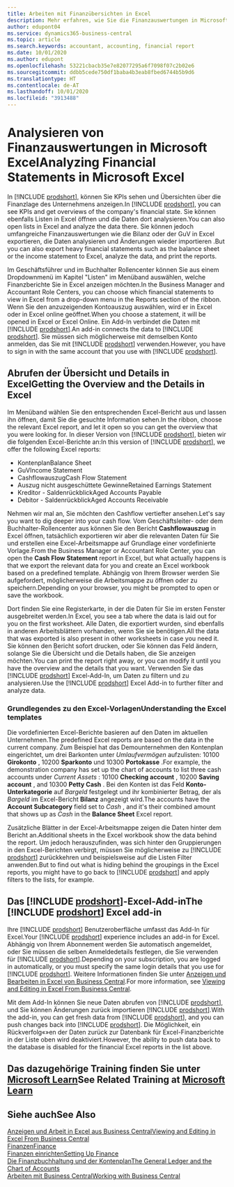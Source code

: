 ```yaml
---
title: Arbeiten mit Finanzübersichten in Excel
description: Mehr erfahren, wie Sie die Finanzauswertungen in Microsoft Excel von Business Central für eine bessere Analyse öffnen können.
author: edupont04
ms.service: dynamics365-business-central
ms.topic: article
ms.search.keywords: accountant, accounting, financial report
ms.date: 10/01/2020
ms.author: edupont
ms.openlocfilehash: 53221cbacb35e7e82077295a6f7098f07c2b02e6
ms.sourcegitcommit: ddbb5cede750df1baba4b3eab8fbed6744b5b9d6
ms.translationtype: HT
ms.contentlocale: de-AT
ms.lasthandoff: 10/01/2020
ms.locfileid: "3913488"
---
```

# <a name="analyzing-financial-statements-in-microsoft-excel"></a><span data-ttu-id="6c594-103">Analysieren von Finanzauswertungen in Microsoft Excel</span><span class="sxs-lookup"><span data-stu-id="6c594-103">Analyzing Financial Statements in Microsoft Excel</span></span>

<span data-ttu-id="6c594-104">In [!INCLUDE [prodshort](includes/prodshort.md)], können Sie KPIs sehen und Übersichten über die Finanzlage des Unternehmens anzeigen.</span><span class="sxs-lookup"><span data-stu-id="6c594-104">In [!INCLUDE [prodshort](includes/prodshort.md)], you can see KPIs and get overviews of the company's financial state.</span></span> <span data-ttu-id="6c594-105">Sie können ebenfalls Listen in Excel öffnen und die Daten dort analysieren.</span><span class="sxs-lookup"><span data-stu-id="6c594-105">You can also open lists in Excel and analyze the data there.</span></span> <span data-ttu-id="6c594-106">Sie können jedoch umfangreiche Finanzauswertungen wie die Bilanz oder der GuV in Excel exportieren, die Daten analysieren und Änderungen wieder importieren .</span><span class="sxs-lookup"><span data-stu-id="6c594-106">But you can also export heavy financial statements such as the balance sheet or the income statement to Excel, analyze the data, and print the reports.</span></span>  

<span data-ttu-id="6c594-107">Im Geschäftsführer und im Buchhalter Rollencenter können Sie aus einem Dropdownmenü im Kapitel "Listen" im Menüband auswählen, welche Finanzberichte Sie in Excel anzeigen möchten.</span><span class="sxs-lookup"><span data-stu-id="6c594-107">In the Business Manager and Accountant Role Centers, you can choose which financial statements to view in Excel from a drop-down menu in the Reports section of the ribbon.</span></span> <span data-ttu-id="6c594-108">Wenn Sie den anzuzeigenden Kontoauszug auswählen, wird er in Excel oder in Excel online geöffnet.</span><span class="sxs-lookup"><span data-stu-id="6c594-108">When you choose a statement, it will be opened in Excel or Excel Online.</span></span> <span data-ttu-id="6c594-109">Ein Add-In verbindet die Daten mit [!INCLUDE [prodshort](includes/prodshort.md)].</span><span class="sxs-lookup"><span data-stu-id="6c594-109">An add-in connects the data to [!INCLUDE [prodshort](includes/prodshort.md)].</span></span> <span data-ttu-id="6c594-110">Sie müssen sich möglicherweise mit demselben Konto anmelden, das Sie mit [!INCLUDE [prodshort](includes/prodshort.md)] verwenden.</span><span class="sxs-lookup"><span data-stu-id="6c594-110">However, you have to sign in with the same account that you use with [!INCLUDE [prodshort](includes/prodshort.md)].</span></span>  

## <a name="getting-the-overview-and-the-details-in-excel"></a><span data-ttu-id="6c594-111">Abrufen der Übersicht und Details in Excel</span><span class="sxs-lookup"><span data-stu-id="6c594-111">Getting the Overview and the Details in Excel</span></span>

<span data-ttu-id="6c594-112">Im Menüband wählen Sie den entsprechenden Excel-Bericht aus und lassen ihn öffnen, damit Sie die gesuchte Information sehen.</span><span class="sxs-lookup"><span data-stu-id="6c594-112">In the ribbon, choose the relevant Excel report, and let it open so you can get the overview that you were looking for.</span></span> <span data-ttu-id="6c594-113">In dieser Version von [!INCLUDE [prodshort](includes/prodshort.md)], bieten wir die folgenden Excel-Berichte an:</span><span class="sxs-lookup"><span data-stu-id="6c594-113">In this version of [!INCLUDE [prodshort](includes/prodshort.md)], we offer the following Excel reports:</span></span>

- <span data-ttu-id="6c594-114">Kontenplan</span><span class="sxs-lookup"><span data-stu-id="6c594-114">Balance Sheet</span></span>  
- <span data-ttu-id="6c594-115">GuV</span><span class="sxs-lookup"><span data-stu-id="6c594-115">Income Statement</span></span>  
- <span data-ttu-id="6c594-116">Cashflowauszug</span><span class="sxs-lookup"><span data-stu-id="6c594-116">Cash Flow Statement</span></span>  
- <span data-ttu-id="6c594-117">Auszug nicht ausgeschüttete Gewinne</span><span class="sxs-lookup"><span data-stu-id="6c594-117">Retained Earnings Statement</span></span>  
- <span data-ttu-id="6c594-118">Kreditor - Saldenrückblick</span><span class="sxs-lookup"><span data-stu-id="6c594-118">Aged Accounts Payable</span></span>  
- <span data-ttu-id="6c594-119">Debitor - Saldenrückblick</span><span class="sxs-lookup"><span data-stu-id="6c594-119">Aged Accounts Receivable</span></span>  

<span data-ttu-id="6c594-120">Nehmen wir mal an, Sie möchten den Cashflow vertiefter ansehen.</span><span class="sxs-lookup"><span data-stu-id="6c594-120">Let's say you want to dig deeper into your cash flow.</span></span> <span data-ttu-id="6c594-121">Vom Geschäftsleiter- oder dem Buchhalter-Rollencenter aus können Sie den Bericht **Cashflowauszug** in Excel öffnen, tatsächlich exportieren wir aber die relevanten Daten für Sie und erstellen eine Excel-Arbeitsmappe auf Grundlage einer vordefinierte Vorlage.</span><span class="sxs-lookup"><span data-stu-id="6c594-121">From the Business Manager or Accountant Role Center, you can open the **Cash Flow Statement** report in Excel, but what actually happens is that we export the relevant data for you and create an Excel workbook based on a predefined template.</span></span> <span data-ttu-id="6c594-122">Abhängig von Ihrem Browser werden Sie aufgefordert, möglicherweise die Arbeitsmappe zu öffnen oder zu speichern.</span><span class="sxs-lookup"><span data-stu-id="6c594-122">Depending on your browser, you might be prompted to open or save the workbook.</span></span>  

<span data-ttu-id="6c594-123">Dort finden Sie eine Registerkarte, in der die Daten für Sie im ersten Fenster ausgebreitet werden.</span><span class="sxs-lookup"><span data-stu-id="6c594-123">In Excel, you see a tab where the data is laid out for you on the first worksheet.</span></span> <span data-ttu-id="6c594-124">Alle Daten, die exportiert wurden, sind ebenfalls in anderen Arbeitsblättern vorhanden, wenn Sie sie benötigen.</span><span class="sxs-lookup"><span data-stu-id="6c594-124">All the data that was exported is also present in other worksheets in case you need it.</span></span> <span data-ttu-id="6c594-125">Sie können den Bericht sofort drucken, oder Sie können das Feld ändern, solange Sie die Übersicht und die Details haben, die Sie anzeigen möchten.</span><span class="sxs-lookup"><span data-stu-id="6c594-125">You can print the report right away, or you can modify it until you have the overview and the details that you want.</span></span> <span data-ttu-id="6c594-126">Verwenden Sie das [!INCLUDE [prodshort](includes/prodshort.md)] Excel-Add-In, um Daten zu filtern und zu analysieren.</span><span class="sxs-lookup"><span data-stu-id="6c594-126">Use the [!INCLUDE [prodshort](includes/prodshort.md)] Excel Add-in to further filter and analyze data.</span></span>  

### <a name="understanding-the-excel-templates"></a><span data-ttu-id="6c594-127">Grundlegendes zu den Excel-Vorlagen</span><span class="sxs-lookup"><span data-stu-id="6c594-127">Understanding the Excel templates</span></span>

<span data-ttu-id="6c594-128">Die vordefinierten Excel-Berichte basieren auf den Daten im aktuellen Unternehmen.</span><span class="sxs-lookup"><span data-stu-id="6c594-128">The predefined Excel reports are based on the data in the current company.</span></span> <span data-ttu-id="6c594-129">Zum Beispiel hat das Demounternehmen den Kontenplan eingerichtet, um drei Barkonten unter *Umlaufvermögen* aufzulisten: 10100 **Girokonto** , 10200 **Sparkonto** und 10300 **Portokasse** .</span><span class="sxs-lookup"><span data-stu-id="6c594-129">For example, the demonstration company has set up the chart of accounts to list three cash accounts under *Current Assets* : 10100 **Checking account** , 10200 **Saving account** , and 10300 **Petty Cash** .</span></span> <span data-ttu-id="6c594-130">Bei den Konten ist das Feld **Konto-Unterkategorie** auf *Bargeld* festgelegt und ihr kombinierter Betrag, der als *Bargeld* im Excel-Bericht **Bilanz** angezeigt wird.</span><span class="sxs-lookup"><span data-stu-id="6c594-130">The accounts have the **Account Subcategory** field set to *Cash* , and it's their combined amount that shows up as *Cash* in the **Balance Sheet** Excel report.</span></span>  

<span data-ttu-id="6c594-131">Zusätzliche Blätter in der Excel-Arbeitsmappe zeigen die Daten hinter dem Bericht an.</span><span class="sxs-lookup"><span data-stu-id="6c594-131">Additional sheets in the Excel workbook show the data behind the report.</span></span> <span data-ttu-id="6c594-132">Um jedoch herauszufinden, was sich hinter den Gruppierungen in den Excel-Berichten verbirgt, müssen Sie möglicherweise zu [!INCLUDE [prodshort](includes/prodshort.md)] zurückkehren und beispielsweise auf die Listen Filter anwenden.</span><span class="sxs-lookup"><span data-stu-id="6c594-132">But to find out what is hiding behind the groupings in the Excel reports, you might have to go back to [!INCLUDE [prodshort](includes/prodshort.md)] and apply filters to the lists, for example.</span></span>  

## <a name="the-prodshort-excel-add-in"></a><span data-ttu-id="6c594-133">Das [!INCLUDE [prodshort](includes/prodshort.md)]-Excel-Add-in</span><span class="sxs-lookup"><span data-stu-id="6c594-133">The [!INCLUDE [prodshort](includes/prodshort.md)] Excel add-in</span></span>

<span data-ttu-id="6c594-134">Ihre [!INCLUDE [prodshort](includes/prodshort.md)] Benutzeroberfläche umfasst das Add-In für Excel.</span><span class="sxs-lookup"><span data-stu-id="6c594-134">Your [!INCLUDE [prodshort](includes/prodshort.md)] experience includes an add-in for Excel.</span></span> <span data-ttu-id="6c594-135">Abhängig von Ihrem Abonnement werden Sie automatisch angemeldet, oder Sie müssen die selben Anmeldedetails festlegen, die Sie verwenden für [!INCLUDE [prodshort](includes/prodshort.md)].</span><span class="sxs-lookup"><span data-stu-id="6c594-135">Depending on your subscription, you are logged in automatically, or you must specify the same login details that you use for [!INCLUDE [prodshort](includes/prodshort.md)].</span></span> <span data-ttu-id="6c594-136">Weitere Informationen finden Sie unter [Anzeigen und Bearbeiten in Excel von Business Central](across-work-with-excel.md).</span><span class="sxs-lookup"><span data-stu-id="6c594-136">For more information, see [Viewing and Editing in Excel From Business Central](across-work-with-excel.md).</span></span>  

<span data-ttu-id="6c594-137">Mit dem Add-In können Sie neue Daten abrufen von [!INCLUDE [prodshort](includes/prodshort.md)], und Sie können Änderungen zurück importieren [!INCLUDE [prodshort](includes/prodshort.md)].</span><span class="sxs-lookup"><span data-stu-id="6c594-137">With the add-in, you can get fresh data from [!INCLUDE [prodshort](includes/prodshort.md)], and you can push changes back into [!INCLUDE [prodshort](includes/prodshort.md)].</span></span> <span data-ttu-id="6c594-138">Die Möglichkeit, ein Rückverfolg«»en der Daten zurück zur Datenbank für Excel-Finanzberichte in der Liste oben wird deaktiviert.</span><span class="sxs-lookup"><span data-stu-id="6c594-138">However, the ability to push data back to the database is disabled for the financial Excel reports in the list above.</span></span>  

## <a name="see-related-training-at-microsoft-learn"></a><span data-ttu-id="6c594-139">Das dazugehörige Training finden Sie unter [Microsoft Learn](/learn/modules/configure-powerbi-excel-dynamics-365-business-central/index)</span><span class="sxs-lookup"><span data-stu-id="6c594-139">See Related Training at [Microsoft Learn](/learn/modules/configure-powerbi-excel-dynamics-365-business-central/index)</span></span>

## <a name="see-also"></a><span data-ttu-id="6c594-140">Siehe auch</span><span class="sxs-lookup"><span data-stu-id="6c594-140">See Also</span></span>

[<span data-ttu-id="6c594-141">Anzeigen und Arbeit in Excel aus Business Central</span><span class="sxs-lookup"><span data-stu-id="6c594-141">Viewing and Editing in Excel From Business Central</span></span>](across-work-with-excel.md)  
[<span data-ttu-id="6c594-142">Finanzen</span><span class="sxs-lookup"><span data-stu-id="6c594-142">Finance</span></span>](finance.md)  
[<span data-ttu-id="6c594-143">Finanzen einrichten</span><span class="sxs-lookup"><span data-stu-id="6c594-143">Setting Up Finance</span></span>](finance-setup-finance.md)  
[<span data-ttu-id="6c594-144">Die Finanzbuchhaltung und der Kontenplan</span><span class="sxs-lookup"><span data-stu-id="6c594-144">The General Ledger and the Chart of Accounts</span></span>](finance-general-ledger.md)  
[<span data-ttu-id="6c594-145">Arbeiten mit  Business Central</span><span class="sxs-lookup"><span data-stu-id="6c594-145">Working with Business Central</span></span>](ui-work-product.md)  

